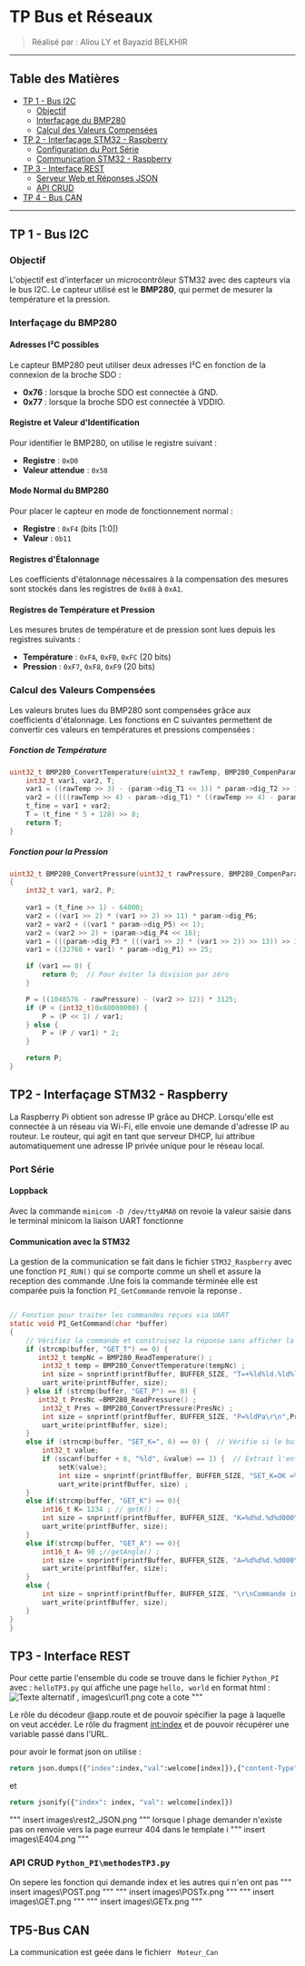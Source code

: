 # TP Bus et Réseaux

> Réalisé par : Aliou LY et Bayazid BELKHIR

---

## Table des Matières
- [TP 1 - Bus I2C](#tp-1---bus-i2c)
  - [Objectif](#objectif)
  - [Interfaçage du BMP280](#interfaçage-du-bmp280)
  - [Calcul des Valeurs Compensées](#calcul-des-valeurs-compensées)
- [TP 2 - Interfaçage STM32 - Raspberry](#tp-2---interfaçage-stm32---raspberry)
  - [Configuration du Port Série](#configuration-du-port-série)
  - [Communication STM32 - Raspberry](#communication-stm32---raspberry)
- [TP 3 - Interface REST](#tp-3---interface-rest)
  - [Serveur Web et Réponses JSON](#serveur-web-et-réponses-json)
  - [API CRUD](#api-crud)
- [TP 4 - Bus CAN](#tp-4---bus-can)

---

## TP 1 - Bus I2C

### Objectif
L'objectif est d'interfacer un microcontrôleur STM32 avec des capteurs via le bus I2C. Le capteur utilisé est le **BMP280**, qui permet de mesurer la température et la pression.

### Interfaçage du BMP280

#### Adresses I²C possibles
Le capteur BMP280 peut utiliser deux adresses I²C en fonction de la connexion de la broche SDO :
- **0x76** : lorsque la broche SDO est connectée à GND.
- **0x77** : lorsque la broche SDO est connectée à VDDIO.

#### Registre et Valeur d'Identification
Pour identifier le BMP280, on utilise le registre suivant :
- **Registre** : `0xD0`
- **Valeur attendue** : `0x58`

#### Mode Normal du BMP280
Pour placer le capteur en mode de fonctionnement normal :
- **Registre** : `0xF4` (bits [1:0])
- **Valeur** : `0b11`

#### Registres d'Étalonnage
Les coefficients d'étalonnage nécessaires à la compensation des mesures sont stockés dans les registres de `0x88` à `0xA1`.

#### Registres de Température et Pression
Les mesures brutes de température et de pression sont lues depuis les registres suivants :
- **Température** : `0xFA`, `0xFB`, `0xFC` (20 bits)
- **Pression** : `0xF7`, `0xF8`, `0xF9` (20 bits)

### Calcul des Valeurs Compensées
Les valeurs brutes lues du BMP280 sont compensées grâce aux coefficients d'étalonnage. Les fonctions en C suivantes permettent de convertir ces valeurs en températures et pressions compensées :

##### Fonction de Température

```c
uint32_t BMP280_ConvertTemperature(uint32_t rawTemp, BMP280_CompenParameter_t * param) {
    int32_t var1, var2, T;
    var1 = ((rawTemp >> 3) - (param->dig_T1 << 1)) * param->dig_T2 >> 11;
    var2 = ((((rawTemp >> 4) - param->dig_T1) * ((rawTemp >> 4) - param->dig_T1)) >> 12) * param->dig_T3 >> 14;
    t_fine = var1 + var2;
    T = (t_fine * 5 + 128) >> 8;
    return T;
}

```

##### Fonction pour la Pression
```c
uint32_t BMP280_ConvertPressure(uint32_t rawPressure, BMP280_CompenParameter_t * param) 
{
    int32_t var1, var2, P;
    
    var1 = (t_fine >> 1) - 64000;
    var2 = ((var1 >> 2) * (var1 >> 2) >> 11) * param->dig_P6;
    var2 = var2 + ((var1 * param->dig_P5) << 1);
    var2 = (var2 >> 2) + (param->dig_P4 << 16);
    var1 = (((param->dig_P3 * (((var1 >> 2) * (var1 >> 2)) >> 13)) >> 3) + ((param->dig_P2 * var1) >> 1)) >> 18;
    var1 = ((32768 + var1) * param->dig_P1) >> 25;

    if (var1 == 0) {
        return 0;  // Pour éviter la division par zéro
    }

    P = ((1048576 - rawPressure) - (var2 >> 12)) * 3125;
    if (P < (int32_t)0x80000000) {
        P = (P << 1) / var1;
    } else {
        P = (P / var1) * 2;
    }

    return P;
}

```
## TP2 - Interfaçage STM32 - Raspberry
La Raspberry Pi obtient son adresse IP grâce au DHCP. Lorsqu'elle est connectée à un réseau via Wi-Fi, elle envoie une demande d'adresse IP au routeur. Le routeur, qui agit en tant que serveur DHCP, lui attribue automatiquement une adresse IP privée unique pour le réseau local. 

### Port Série
#### Loppback
Avec la commande `minicom -D /dev/ttyAMA0` on revoie la valeur saisie dans le terminal minicom la liaison UART fonctionne

#### Communication avec la STM32
La gestion de la communication se fait dans le fichier `STM32_Raspberry` avec une fonction ```PI_RUN()``` qui se comporte comme un shell et assure la reception des commande .Une fois la commande términée elle est comparée puis la fonction ```PI_GetCommande``` renvoie la reponse .
``` C

// Fonction pour traiter les commandes reçues via UART
static void PI_GetCommand(char *buffer)
{
    // Vérifiez la commande et construisez la réponse sans afficher la commande
    if (strcmp(buffer, "GET_T") == 0) {
       int32_t tempNc = BMP280_ReadTemperature() ;
        int32_t temp = BMP280_ConvertTemperature(tempNc) ;
        int size = snprintf(printfBuffer, BUFFER_SIZE, "T=+%ld%ld.%ld%ld_C\r\n",(temp/1000)%10,(temp/100)%10,(temp/10)%10,temp%10);
        uart_write(printfBuffer, size);
    } else if (strcmp(buffer, "GET_P") == 0) {
       int32_t PresNc =BMP280_ReadPressure() ;
        int32_t Pres = BMP280_ConvertPressure(PresNc) ;
        int size = snprintf(printfBuffer, BUFFER_SIZE, "P=%ldPa\r\n",Pres);
        uart_write(printfBuffer, size);
    }
    else if (strncmp(buffer, "SET_K=", 6) == 0) {  // Vérifie si le buffer commence par "SET_K="
        int32_t value;
        if (sscanf(buffer + 6, "%ld", &value) == 1) {  // Extrait l'entier après "SET_K="
            setK(value);
            int size = snprintf(printfBuffer, BUFFER_SIZE, "SET_K=OK =%ld\r\n",value);
            uart_write(printfBuffer, size) ;
    }
    else if(strcmp(buffer, "GET_K") == 0){
        int16_t K= 1234 ; // getK() ;
        int size = snprintf(printfBuffer, BUFFER_SIZE, "K=%d%d.%d%d000\r\n",(K/1000)%10,(K/100)%10,(K/10)%10,K%10);
        uart_write(printfBuffer, size);
    }
    else if(strcmp(buffer, "GET_A") == 0){
        int16_t A= 90 ;//getAngle() ;
        int size = snprintf(printfBuffer, BUFFER_SIZE, "A=%d%d%d.%d000\r\n",(A/100)%10,(A/10)%10,(A)%10,(A*10)%10);
        uart_write(printfBuffer, size);
    }
    else {
        int size = snprintf(printfBuffer, BUFFER_SIZE, "\r\nCommande inconnue\r\n");
        uart_write(printfBuffer, size);
    }
}
}
```
## TP3 - Interface REST
Pour cette partie l'ensemble du code se trouve dans le fichier ```Python_PI``` avec :
```helloTP3.py``` qui affiche une page ```hello, world``` en format html : 
![Texte alternatif](images\rest1_html.png)
 , images\curl1.png  cote a cote """ 

Le rôle du décodeur @app.route et de pouvoir spécifier la page à laquelle on
veut accéder. Le rôle du fragment <int:index> et de pouvoir récupérer une variable
passé dans l’URL.

pour avoir le format json on utilise :
```python
return json.dumps({"index":index,"val":welcome[index]}),{"content-Type" : "application/json"}
```
et 
```python
return jsonify({"index": index, "val": welcome[index]})
```
 """ insert images\rest2_JSON.png """ 
 lorsque l phage demander n'existe pas on renvoie vers la page eurreur 404 dans le template 
i """ insert images\E404.png """ 
 
### API CRUD ``` Python_PI\methodesTP3.py ```
On sepere les fonction qui demande index et les autres qui n'en ont pas 
""" insert images\POST.png """ 
""" insert images\POSTx.png """ 
""" insert images\GET.png """ 
""" insert images\GETx.png """ 

## TP5-Bus CAN
La communication est geée dans le fichierr ``` Moteur_Can``` 


